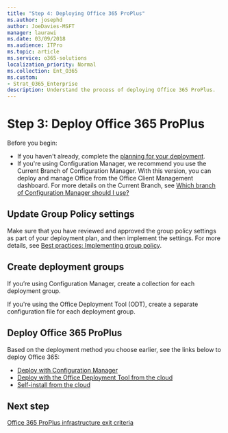 ```yaml
---
title: "Step 4: Deploying Office 365 ProPlus"
ms.author: josephd
author: JoeDavies-MSFT
manager: laurawi
ms.date: 03/09/2018
ms.audience: ITPro
ms.topic: article
ms.service: o365-solutions
localization_priority: Normal
ms.collection: Ent_O365
ms.custom:
- Strat_O365_Enterprise
description: Understand the process of deploying Office 365 ProPlus.
---
```


# Step 3: Deploy Office 365 ProPlus


Before you begin:

- If you haven't already, complete the [planning for your deployment](office365proplus-classify-target-devices-deployment-groups.md).
- If you're using Configuration Manager, we recommend you use the Current Branch of Configuration Manager. With this version, you can deploy and manage Office from the Office Client Management dashboard. For more details on the Current Branch, see [Which branch of Configuration Manager should I use?](https://docs.microsoft.com/sccm/core/understand/which-branch-should-i-use)

## Update Group Policy settings
Make sure that you have reviewed and approved the group policy settings as part of your deployment plan, and then implement the settings. For more details, see [Best practices: Implementing group policy](https://docs.microsoft.com/deployoffice/best-practices/best-practices-implementing-group-policy).

## Create deployment groups

If you’re using Configuration Manager, create a collection for each deployment group. 

If you're using the Office Deployment Tool (ODT), create a separate configuration file for each deployment group.

## Deploy Office 365 ProPlus

Based on the deployment method you choose earlier, see the links below to deploy Office 365:

- [Deploy with Configuration Manager](https://docs.microsoft.com/sccm/sum/deploy-use/manage-office-365-proplus-updates)
- [Deploy with the Office Deployment Tool from the cloud](https://docs.microsoft.com/DeployOffice/deploy-office-365-proplus-from-the-cloud)
- [Self-install from the cloud](https://support.office.com/article/manage-user-software-in-office-365-c13051e6-f75c-4737-bc0d-7685dcedf360)

## Next step

[Office 365 ProPlus infrastructure exit criteria](office365proplus-exit-criteria.md)
